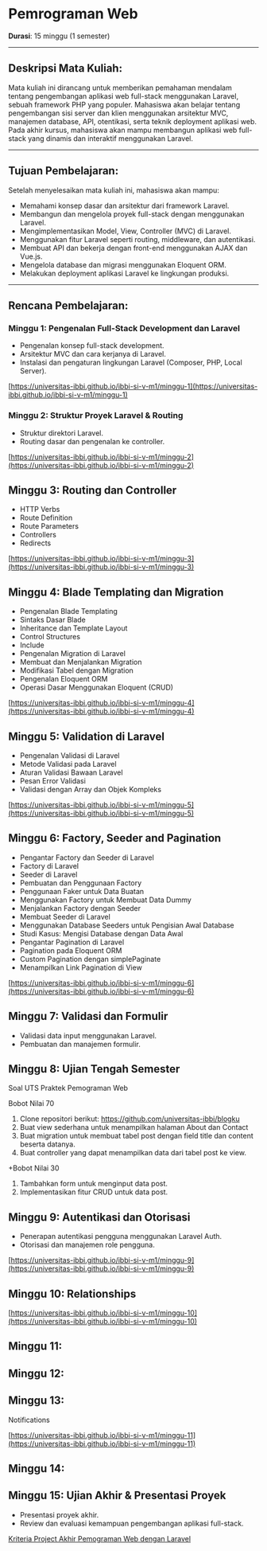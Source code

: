 # Pemrograman Web
**Durasi**: 15 minggu (1 semester)

--- 

## Deskripsi Mata Kuliah:
Mata kuliah ini dirancang untuk memberikan pemahaman mendalam tentang pengembangan aplikasi web full-stack menggunakan Laravel, sebuah framework PHP yang populer. Mahasiswa akan belajar tentang pengembangan sisi server dan klien menggunakan arsitektur MVC, manajemen database, API, otentikasi, serta teknik deployment aplikasi web. Pada akhir kursus, mahasiswa akan mampu membangun aplikasi web full-stack yang dinamis dan interaktif menggunakan Laravel.

---
 
## Tujuan Pembelajaran:
Setelah menyelesaikan mata kuliah ini, mahasiswa akan mampu:

- Memahami konsep dasar dan arsitektur dari framework Laravel.
- Membangun dan mengelola proyek full-stack dengan menggunakan Laravel.
- Mengimplementasikan Model, View, Controller (MVC) di Laravel.
- Menggunakan fitur Laravel seperti routing, middleware, dan autentikasi.
- Membuat API dan bekerja dengan front-end menggunakan AJAX dan Vue.js.
- Mengelola database dan migrasi menggunakan Eloquent ORM.
- Melakukan deployment aplikasi Laravel ke lingkungan produksi.

---

## Rencana Pembelajaran:

### Minggu 1: Pengenalan Full-Stack Development dan Laravel

- Pengenalan konsep full-stack development.
- Arsitektur MVC dan cara kerjanya di Laravel.
- Instalasi dan pengaturan lingkungan Laravel (Composer, PHP, Local Server).

[https://universitas-ibbi.github.io/ibbi-si-v-m1/minggu-1](https://universitas-ibbi.github.io/ibbi-si-v-m1/minggu-1)

### Minggu 2: Struktur Proyek Laravel & Routing

- Struktur direktori Laravel.
- Routing dasar dan pengenalan ke controller.

[https://universitas-ibbi.github.io/ibbi-si-v-m1/minggu-2](https://universitas-ibbi.github.io/ibbi-si-v-m1/minggu-2)

## Minggu 3: Routing dan Controller

- HTTP Verbs
- Route Definition
- Route Parameters
- Controllers
- Redirects

[https://universitas-ibbi.github.io/ibbi-si-v-m1/minggu-3](https://universitas-ibbi.github.io/ibbi-si-v-m1/minggu-3)

## Minggu 4: Blade Templating dan Migration

- Pengenalan Blade Templating
- Sintaks Dasar Blade
- Inheritance dan Template Layout
- Control Structures
- Include
- Pengenalan Migration di Laravel
- Membuat dan Menjalankan Migration
- Modifikasi Tabel dengan Migration
- Pengenalan Eloquent ORM
- Operasi Dasar Menggunakan Eloquent (CRUD)
  
[https://universitas-ibbi.github.io/ibbi-si-v-m1/minggu-4](https://universitas-ibbi.github.io/ibbi-si-v-m1/minggu-4)

## Minggu 5: Validation di Laravel

- Pengenalan Validasi di Laravel
- Metode Validasi pada Laravel
- Aturan Validasi Bawaan Laravel
- Pesan Error Validasi
- Validasi dengan Array dan Objek Kompleks
  
[https://universitas-ibbi.github.io/ibbi-si-v-m1/minggu-5](https://universitas-ibbi.github.io/ibbi-si-v-m1/minggu-5)

## Minggu 6: Factory, Seeder and Pagination

- Pengantar Factory dan Seeder di Laravel
- Factory di Laravel
- Seeder di Laravel
- Pembuatan dan Penggunaan Factory
- Penggunaan Faker untuk Data Buatan
- Menggunakan Factory untuk Membuat Data Dummy
- Menjalankan Factory dengan Seeder
- Membuat Seeder di Laravel
- Menggunakan Database Seeders untuk Pengisian Awal Database
- Studi Kasus: Mengisi Database dengan Data Awal
- Pengantar Pagination di Laravel
- Pagination pada Eloquent ORM
- Custom Pagination dengan simplePaginate
- Menampilkan Link Pagination di View

[https://universitas-ibbi.github.io/ibbi-si-v-m1/minggu-6](https://universitas-ibbi.github.io/ibbi-si-v-m1/minggu-6)

## Minggu 7: Validasi dan Formulir

- Validasi data input menggunakan Laravel.
- Pembuatan dan manajemen formulir.

## Minggu 8: Ujian Tengah Semester

Soal UTS Praktek Pemograman Web
 
Bobot Nilai 70
1. Clone repositori berikut:
    https://github.com/universitas-ibbi/blogku
2. Buat view sederhana untuk menampilkan 
    halaman About dan Contact
3. Buat migration untuk membuat tabel post 
    dengan field title dan content beserta datanya.
4. Buat controller yang dapat menampilkan data 
    dari tabel post ke view.

+Bobot Nilai 30
1. Tambahkan form untuk menginput data post.
2. Implementasikan fitur CRUD untuk data post.

## Minggu 9: Autentikasi dan Otorisasi

- Penerapan autentikasi pengguna menggunakan Laravel Auth.
- Otorisasi dan manajemen role pengguna.

[https://universitas-ibbi.github.io/ibbi-si-v-m1/minggu-9](https://universitas-ibbi.github.io/ibbi-si-v-m1/minggu-9)

## Minggu 10: Relationships

[https://universitas-ibbi.github.io/ibbi-si-v-m1/minggu-10](https://universitas-ibbi.github.io/ibbi-si-v-m1/minggu-10)

## Minggu 11: 


## Minggu 12: 


## Minggu 13: 

Notifications

[https://universitas-ibbi.github.io/ibbi-si-v-m1/minggu-11](https://universitas-ibbi.github.io/ibbi-si-v-m1/minggu-11)

## Minggu 14: 

## Minggu 15: Ujian Akhir & Presentasi Proyek

- Presentasi proyek akhir.
- Review dan evaluasi kemampuan pengembangan aplikasi full-stack.

[Kriteria Project Akhir Pemograman Web dengan Laravel](./uas/readme.md)